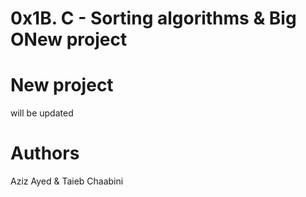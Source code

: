 # 0x1B. C - Sorting algorithms & Big ONew project
# New project
will be updated
# Authors
Aziz Ayed & Taieb Chaabini